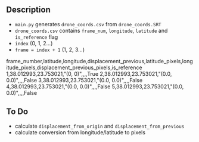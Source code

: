 ## Description
- `main.py` generates `drone_coords.csv` from `drone_coords.SRT`
- `drone_coords.csv` contains `frame_num`, `longitude`, `latitude` and `is_reference` flag
- `index` (0, 1, 2...)
- `frame = index + 1` (1, 2, 3...)

frame_number,latitude,longitude,displacement_previous,latitude_pixels,longitude_pixels,displacement_previous_pixels,is_reference
1,38.012993,23.753021,"(0, 0)",,,,True
2,38.012993,23.753021,"(0.0, 0.0)",,,,False
3,38.012993,23.753021,"(0.0, 0.0)",,,,False
4,38.012993,23.753021,"(0.0, 0.0)",,,,False
5,38.012993,23.753021,"(0.0, 0.0)",,,,False

## To Do
- calculate `displacement_from_origin` and `displacement_from_previous`
- calculate conversion from longitude/latitude to pixels
